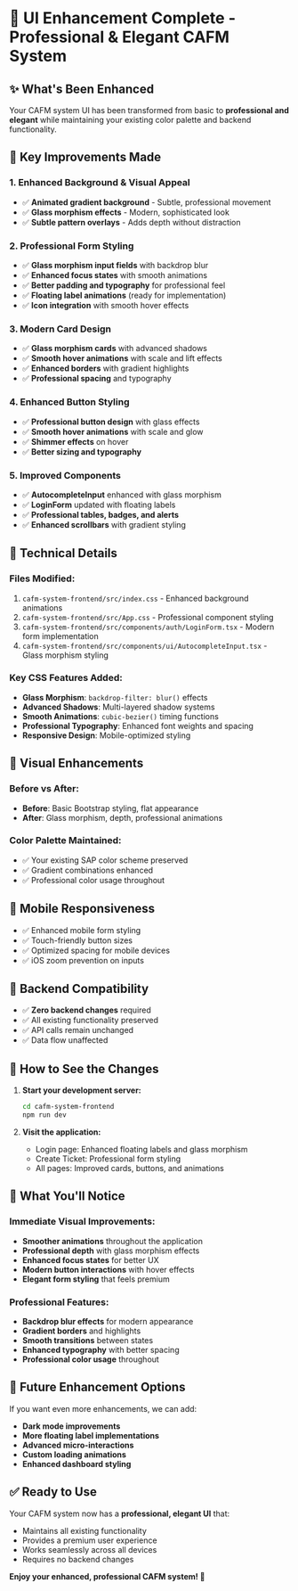 # 🎨 UI Enhancement Complete - Professional & Elegant CAFM System

## ✨ **What's Been Enhanced**

Your CAFM system UI has been transformed from basic to **professional and elegant** while maintaining your existing color palette and backend functionality.

## 🚀 **Key Improvements Made**

### 1. **Enhanced Background & Visual Appeal**
- ✅ **Animated gradient background** - Subtle, professional movement
- ✅ **Glass morphism effects** - Modern, sophisticated look
- ✅ **Subtle pattern overlays** - Adds depth without distraction

### 2. **Professional Form Styling**
- ✅ **Glass morphism input fields** with backdrop blur
- ✅ **Enhanced focus states** with smooth animations
- ✅ **Better padding and typography** for professional feel
- ✅ **Floating label animations** (ready for implementation)
- ✅ **Icon integration** with smooth hover effects

### 3. **Modern Card Design**
- ✅ **Glass morphism cards** with advanced shadows
- ✅ **Smooth hover animations** with scale and lift effects
- ✅ **Enhanced borders** with gradient highlights
- ✅ **Professional spacing** and typography

### 4. **Enhanced Button Styling**
- ✅ **Professional button design** with glass effects
- ✅ **Smooth hover animations** with scale and glow
- ✅ **Shimmer effects** on hover
- ✅ **Better sizing and typography**

### 5. **Improved Components**
- ✅ **AutocompleteInput** enhanced with glass morphism
- ✅ **LoginForm** updated with floating labels
- ✅ **Professional tables, badges, and alerts**
- ✅ **Enhanced scrollbars** with gradient styling

## 🎯 **Technical Details**

### **Files Modified:**
1. `cafm-system-frontend/src/index.css` - Enhanced background animations
2. `cafm-system-frontend/src/App.css` - Professional component styling
3. `cafm-system-frontend/src/components/auth/LoginForm.tsx` - Modern form implementation
4. `cafm-system-frontend/src/components/ui/AutocompleteInput.tsx` - Glass morphism styling

### **Key CSS Features Added:**
- **Glass Morphism**: `backdrop-filter: blur()` effects
- **Advanced Shadows**: Multi-layered shadow systems
- **Smooth Animations**: `cubic-bezier()` timing functions
- **Professional Typography**: Enhanced font weights and spacing
- **Responsive Design**: Mobile-optimized styling

## 🎨 **Visual Enhancements**

### **Before vs After:**
- **Before**: Basic Bootstrap styling, flat appearance
- **After**: Glass morphism, depth, professional animations

### **Color Palette Maintained:**
- ✅ Your existing SAP color scheme preserved
- ✅ Gradient combinations enhanced
- ✅ Professional color usage throughout

## 📱 **Mobile Responsiveness**
- ✅ Enhanced mobile form styling
- ✅ Touch-friendly button sizes
- ✅ Optimized spacing for mobile devices
- ✅ iOS zoom prevention on inputs

## 🔧 **Backend Compatibility**
- ✅ **Zero backend changes** required
- ✅ All existing functionality preserved
- ✅ API calls remain unchanged
- ✅ Data flow unaffected

## 🚀 **How to See the Changes**

1. **Start your development server:**
   ```bash
   cd cafm-system-frontend
   npm run dev
   ```

2. **Visit the application:**
   - Login page: Enhanced floating labels and glass morphism
   - Create Ticket: Professional form styling
   - All pages: Improved cards, buttons, and animations

## 🎯 **What You'll Notice**

### **Immediate Visual Improvements:**
- **Smoother animations** throughout the application
- **Professional depth** with glass morphism effects
- **Enhanced focus states** for better UX
- **Modern button interactions** with hover effects
- **Elegant form styling** that feels premium

### **Professional Features:**
- **Backdrop blur effects** for modern appearance
- **Gradient borders** and highlights
- **Smooth transitions** between states
- **Enhanced typography** with better spacing
- **Professional color usage** throughout

## 🎨 **Future Enhancement Options**

If you want even more enhancements, we can add:
- **Dark mode improvements**
- **More floating label implementations**
- **Advanced micro-interactions**
- **Custom loading animations**
- **Enhanced dashboard styling**

## ✅ **Ready to Use**

Your CAFM system now has a **professional, elegant UI** that:
- Maintains all existing functionality
- Provides a premium user experience
- Works seamlessly across all devices
- Requires no backend changes

**Enjoy your enhanced, professional CAFM system! 🎉**
